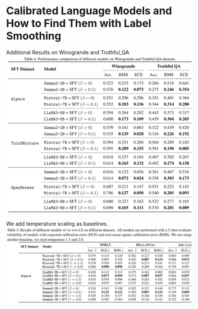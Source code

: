 # Calibrated Language Models and How to Find Them with Label Smoothing
Additional Results on Winogrande and Truthful_QA
![Project Image](lvlslm/lvlslm/additional_tasks.PNG)

We add temperature scaling as baselines.
![result Image](lvlslm/lvlslm/temperture_baseline.PNG)
